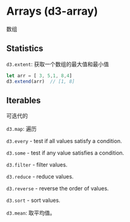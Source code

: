 # Arrays (d3-array)

数组

## Statistics

`d3.extent`: 获取一个数组的最大值和最小值
```js
let arr = [ 3, 5,1, 8,4]
d3.extend(arr)  // [1, 8]

```

## Iterables

可迭代的

`d3.map`: 遍历

`d3.every` - test if all values satisfy a condition.

`d3.some` - test if any value satisfies a condition.

`d3.filter` - filter values.

`d3.reduce` - reduce values.

`d3.reverse` - reverse the order of values.

`d3.sort` - sort values.

`d3.mean`: 取平均值。